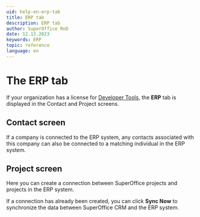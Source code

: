```yaml
---
uid: help-en-erp-tab
title: ERP tab
description: ERP tab
author: SuperOffice RnD
date: 12.13.2023
keywords: ERP
topic: reference
language: en
---
```


# The ERP tab

If your organization has a license for [Developer Tools][1], the **ERP** tab is displayed in the Contact and Project screens.

## Contact screen

If a company is connected to the ERP system, any contacts associated with this company can also be connected to a matching individual in the ERP system.

## Project screen

Here you can create a connection between SuperOffice projects and projects in the ERP system.

If a connection has already been created, you can click **Sync Now** to synchronize the data between SuperOffice CRM and the ERP system.

<!-- Referenced links -->
[1]: ../../../../../en/admin/license/expander-services/tool-box.md

<!-- Referenced images -->
